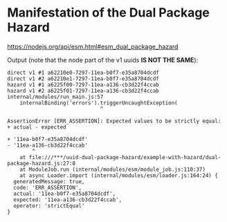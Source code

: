 # Manifestation of the Dual Package Hazard

https://nodejs.org/api/esm.html#esm_dual_package_hazard

Output (note that the node part of the v1 uuids **IS NOT THE SAME**):

```
direct v1 #1 a62210e0-7297-11ea-b0f7-e35a8704dcdf
direct v1 #2 a62210e1-7297-11ea-b0f7-e35a8704dcdf
hazard v1 #1 a6225f00-7297-11ea-a136-cb3d22f4ccab
hazard v1 #2 a6225f01-7297-11ea-a136-cb3d22f4ccab
internal/modules/run_main.js:57
    internalBinding('errors').triggerUncaughtException(
                              ^

AssertionError [ERR_ASSERTION]: Expected values to be strictly equal:
+ actual - expected

+ '11ea-b0f7-e35a8704dcdf'
- '11ea-a136-cb3d22f4ccab'
        ^
    at file:///***/uuid-dual-package-hazard/example-with-hazard/dual-package-hazard.js:27:8
    at ModuleJob.run (internal/modules/esm/module_job.js:110:37)
    at async Loader.import (internal/modules/esm/loader.js:164:24) {
  generatedMessage: true,
  code: 'ERR_ASSERTION',
  actual: '11ea-b0f7-e35a8704dcdf',
  expected: '11ea-a136-cb3d22f4ccab',
  operator: 'strictEqual'
}
```
